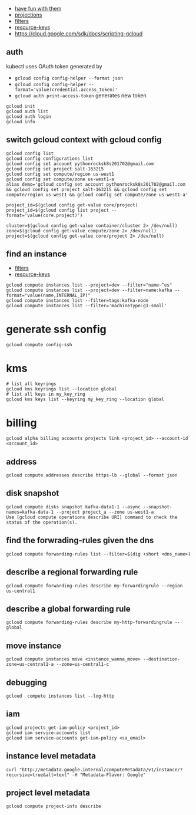 * [have fun with them](https://cloudplatform.googleblog.com/2016/06/filtering-and-formatting-fun-with.html)
* [projections](https://cloud.google.com/sdk/gcloud/reference/topic/projections)
* [filters](https://cloud.google.com/sdk/gcloud/reference/topic/filters)
* [resource-keys](https://cloud.google.com/sdk/gcloud/reference/topic/resource-keys)
* https://cloud.google.com/sdk/docs/scripting-gcloud

## auth
kubectl uses OAuth token generated by 
* `gcloud config config-helper --format json`
* `gcloud config config-helper --format='value(credential.access_token)'`
* `gcloud auth print-access-token` generates new token

```
gcloud init
gcloud auth list
gcloud auth login
gcloud info

```
## switch gcloud context with gcloud config
```
gcloud config list
gcloud config configurations list
gcloud config set account pythonrocksk8s201702@gmail.com 
gcloud config set project salt-163215
gcloud config set compute/region us-west1
gcloud config set compute/zone us-west1-a
alias demo='gcloud config set account pythonrocksk8s201702@gmail.com && gcloud config set project salt-163215 && gcloud config set compute/region us-west1 && gcloud config set compute/zone us-west1-a'

project_id=$(gcloud config get-value core/project)
project_id=$(gcloud config list project --format='value(core.project)')

cluster=$(gcloud config get-value container/cluster 2> /dev/null)
zone=$(gcloud config get-value compute/zone 2> /dev/null)
project=$(gcloud config get-value core/project 2> /dev/null)

```

## find an instance 
* [filters](https://cloud.google.com/sdk/gcloud/reference/topic/filters)
* [resource-keys](https://cloud.google.com/sdk/gcloud/reference/topic/resource-keys)

```
gcloud compute instances list --project=dev --filter="name~^es"
gcloud compute instances list --project=dev --filter=name:kafka --format="value(name,INTERNAL_IP)"
gcloud compute instances list --filter=tags:kafka-node
gcloud compute instances list --filter='machineType:g1-small'

```
# generate ssh config 
```
gcloud compute config-ssh
```

# kms
```
# list all keyrings 
gcloud kms keyrings list --location global
# list all keys in my_key_ring
gcloud kms keys list --keyring my_key_ring --location global
```

# billing
```
gcloud alpha billing accounts projects link <project_id> --account-id <account_id>
```

## address
```
gcloud compute addresses describe https-lb --global --format json
```
## disk snapshot
```
gcloud compute disks snapshot kafka-data1-1 --async --snapshot-names=kafka-data-1 --project project_a --zone us-west1-a
Use [gcloud compute operations describe URI] command to check the status of the operation(s).
```

## find the forwrading-rules given the dns
```
gcloud compute forwarding-rules list --filter=$(dig +short <dns_name>)
```

## describe a regional forwarding rule
```
gcloud compute forwarding-rules describe my-forwardingrule --region us-central1
```

## describe a global forwarding rule
```
gcloud compute forwarding-rules describe my-http-forwardingrule --global
```
## move instance
`gcloud compute instances move <instance_wanna_move> --destination-zone=us-central1-a --zone=us-central1-c`

## debugging
```
gcloud  compute instances list --log-http
```
## iam
```
gcloud projects get-iam-policy <project_id>
gcloud iam service-accounts list
gcloud iam service-accounts get-iam-policy <sa_email>
```

## instance level metadata
```
curl "http://metadata.google.internal/computeMetadata/v1/instance/?recursive=true&alt=text" -H "Metadata-Flavor: Google"
```

## project level metadata
```
gcloud compute project-info describe
```
